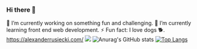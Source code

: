 ### Hi there 👋
<!--
**alexander-rusiecki/alexander-rusiecki** is a ✨ _special_ ✨ repository because its `README.md` (this file) appears on your GitHub profile.
Here are some ideas to get you started:
-->
🔭 I’m currently working on something fun and challenging. 
🌱 I’m currently learning front end web development. 
⚡ Fun fact: I love dogs 🐕. 
https://alexanderrusiecki.com/
![](https://komarev.com/ghpvc/?username=alexander-rusiecki&color=blueviolet&style=flat)
![Anurag's GitHub stats](https://github-readme-stats.vercel.app/api?username=alexander-rusiecki&show_icons=true&theme=tokyonight)
[![Top Langs](https://github-readme-stats.vercel.app/api/top-langs/?username=alexander-rusiecki)](https://github.com/alexander-rusiecki/github-readme-stats)

